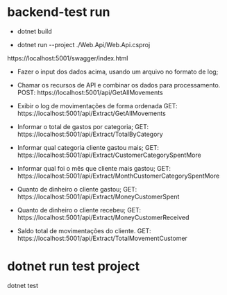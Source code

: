 # backend-test run

- dotnet build

- dotnet run --project ./Web.Api/Web.Api.csproj

https://localhost:5001/swagger/index.html

- Fazer o input dos dados acima, usando um arquivo no formato de log;
- Chamar os recursos de API e combinar os dados para processamento.
POST: https://localhost:5001/api/GetAllMovements

- Exibir o log de movimentações de forma ordenada
GET: https://localhost:5001/api/Extract/GetAllMovements

- Informar o total de gastos por categoria;
GET: https://localhost:5001/api/Extract/TotalByCategory

- Informar qual categoria cliente gastou mais;
GET: https://localhost:5001/api/Extract/CustomerCategorySpentMore

- Informar qual foi o mês que cliente mais gastou;
GET: https://localhost:5001/api/Extract/MonthCustomerCategorySpentMore

- Quanto de dinheiro o cliente gastou;
GET: https://localhost:5001/api/Extract/MoneyCustomerSpent

- Quanto de dinheiro o cliente recebeu;
GET: https://localhost:5001/api/Extract/MoneyCustomerReceived

- Saldo total de movimentações do cliente.
GET: https://localhost:5001/api/Extract/TotalMovementCustomer

# dotnet run test project
dotnet test